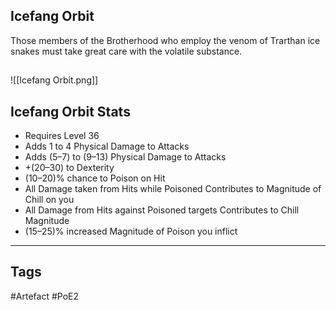 ## Icefang Orbit
Those members of the Brotherhood who employ the venom of
Trarthan ice snakes must take great care with the volatile substance.
##
![[Icefang Orbit.png]]
## Icefang Orbit Stats
- Requires Level 36
- Adds 1 to 4 Physical Damage to Attacks
- Adds (5–7) to (9–13) Physical Damage to Attacks
- +(20–30) to Dexterity
- (10–20)% chance to Poison on Hit
- All Damage taken from Hits while Poisoned Contributes to Magnitude of Chill on you
- All Damage from Hits against Poisoned targets Contributes to Chill Magnitude
- (15–25)% increased Magnitude of Poison you inflict


---
## Tags
#Artefact
#PoE2